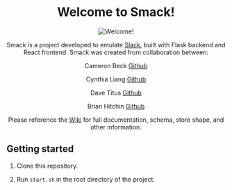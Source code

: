 <h1 style="text-align: center;"> Welcome to Smack!</h1>

<p align="center">
   <img src="https://user-images.githubusercontent.com/63670745/232160890-e8312f62-b8a2-47c3-9be1-c45e0c73f34e.png" alt="Welcome!")
</p>

<p align="center">
Smack is a project developed to emulate <a href="https://slack.com">Slack</a>, built with Flask backend and React frontend.
Smack was created from collaboration between:
</p>

<p align="center">
Cameron Beck <a href="https://github.com/cbkinase">Github</a>
</p>

<p align="center">
Cynthia Liang <a href="https://github.com/cynthialiang00">Github</a>
</p>

<p align="center">
Dave Titus <a href="https://github.com/dtitus929">Github</a>
</p>

<p align="center">
Brian Hitchin <a href="https://github.com/brianhitchin">Github</a>
</p>

<p align="center">
Please reference the <a href="https://github.com/brianhitchin/wack/wiki">Wiki</a> for full documentation, schema, store shape, and other information. 
</p>

## Getting started

1. Clone this repository.

2. Run `start.sh` in the root directory of the project.
